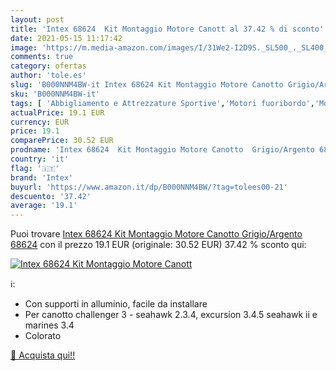 ```yaml
---
layout: post
title: 'Intex 68624  Kit Montaggio Motore Canott al 37.42 % di sconto'
date: 2021-05-15 11:17:42
image: 'https://m.media-amazon.com/images/I/31We2-I2D9S._SL500_._SL400_.jpg'
comments: true
category: ofertas
author: 'tole.es'
slug: 'B000NNM4BW-it Intex 68624 Kit Montaggio Motore Canotto Grigio/Argento 68624'
sku: 'B000NNM4BW-it'
tags: [ 'Abbigliamento e Attrezzature Sportive','Motori fuoribordo','Motori per imbarcazioni','Nautica','Sport acquatici','Sport e tempo libero','intex', ]
actualPrice: 19.1 EUR
currency: EUR
price: 19.1
comparePrice: 30.52 EUR
prodname: 'Intex 68624  Kit Montaggio Motore Canotto  Grigio/Argento 68624'
country: 'it'
flag: '🇮🇹'
brand: 'Intex'
buyurl: 'https://www.amazon.it/dp/B000NNM4BW/?tag=tolees00-21'
descuento: '37.42'
average: '19.1'
---
```


Puoi trovare [Intex 68624  Kit Montaggio Motore Canotto  Grigio/Argento 68624](https://www.amazon.it/dp/B000NNM4BW/?tag=tolees00-21) con il prezzo 19.1 EUR (originale: 30.52 EUR) 37.42 % sconto qui:

[![Intex 68624  Kit Montaggio Motore Canott](https://m.media-amazon.com/images/I/31We2-I2D9S._SL500_._SL400_.jpg)](https://www.amazon.it/dp/B000NNM4BW/?tag=tolees00-21)

ℹ️:

- Con supporti in alluminio, facile da installare
- Per canotto challenger 3 - seahawk 2.3.4, excursion 3.4.5 seahawk ii e marines 3.4
- Colorato

[🛒 Acquista qui!!](https://www.amazon.it/dp/B000NNM4BW/?tag=tolees00-21)
